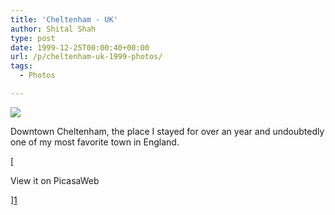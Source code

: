 ```yaml
---
title: 'Cheltenham - UK'
author: Shital Shah
type: post
date: 1999-12-25T00:00:40+00:00
url: /p/cheltenham-uk-1999-photos/
tags:
  - Photos

---
```

[<img src="/images/posts/2004/03/cheltenham.jpg" class="alignleft size-full" />][1]

Downtown Cheltenham, the place I stayed for over an year and undoubtedly one of my most favorite town in England.

[

View it on PicasaWeb

][1]

 [1]: https://picasaweb.google.com/111712720654017421562/CheltenhamUK?authuser=0&feat=directlink